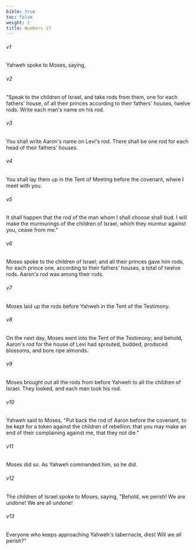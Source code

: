```yaml
---
bible: true
toc: false
weight: 2
title: Numbers 17
---
```


###### v1 
Yahweh spoke to Moses, saying, 

###### v2 
"Speak to the children of Israel, and take rods from them, one for each fathers' house, of all their princes according to their fathers' houses, twelve rods. Write each man's name on his rod. 

###### v3 
You shall write Aaron's name on Levi's rod. There shall be one rod for each head of their fathers' houses. 

###### v4 
You shall lay them up in the Tent of Meeting before the covenant, where I meet with you. 

###### v5 
It shall happen that the rod of the man whom I shall choose shall bud. I will make the murmurings of the children of Israel, which they murmur against you, cease from me." 

###### v6 
Moses spoke to the children of Israel; and all their princes gave him rods, for each prince one, according to their fathers' houses, a total of twelve rods. Aaron's rod was among their rods. 

###### v7 
Moses laid up the rods before Yahweh in the Tent of the Testimony. 

###### v8 
On the next day, Moses went into the Tent of the Testimony; and behold, Aaron's rod for the house of Levi had sprouted, budded, produced blossoms, and bore ripe almonds. 

###### v9 
Moses brought out all the rods from before Yahweh to all the children of Israel. They looked, and each man took his rod. 

###### v10 
Yahweh said to Moses, "Put back the rod of Aaron before the covenant, to be kept for a token against the children of rebellion; that you may make an end of their complaining against me, that they not die." 

###### v11 
Moses did so. As Yahweh commanded him, so he did. 

###### v12 
The children of Israel spoke to Moses, saying, "Behold, we perish! We are undone! We are all undone! 

###### v13 
Everyone who keeps approaching Yahweh's tabernacle, dies! Will we all perish?"


